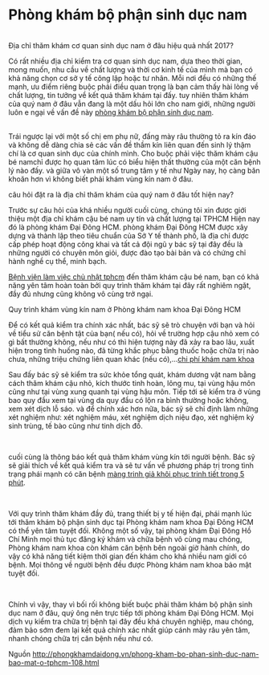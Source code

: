 <h1>Phòng khám bộ phận sinh dục nam</h1>

<p><br />
Địa chỉ thăm khám cơ quan sinh dục nam ở đâu hiệu quả nhất 2017?</p>

<p>Có rất nhiều địa chỉ kiểm tra cơ quan sinh dục nam, dựa theo thời gian, mong muốn, nhu cầu về chất lượng và thời cơ kinh tế của mình mà bạn có khả năng chọn cơ sở y tế công lập hoặc tư nhân. Mỗi nơi đều có những thế mạnh, ưu điểm riêng buộc phải điều quan trọng là bạn cảm thấy hài lòng về chất lượng, tin tưởng về kết quả thăm khám tại đấy. tuy nhiên thăm khám của quý nam ở đâu vẫn đang là một dấu hỏi lớn cho nam giới, những người luôn e ngại về vấn đề này <a href="http://phongkhamdaidong.vn/phong-kham-bo-phan-sinh-duc-nam-bao-mat-o-tphcm-108.html">phòng khám bộ phận sinh dục nam</a>.</p>

<p><br />
Trái ngược lại với một số chị em phụ nữ, đấng mày râu thường tỏ ra kín đáo và không dễ dàng chia sẻ các vấn đề thầm kín liên quan đến sinh lý thậm chí là cơ quan sinh dục của chính mình. Cho buộc phải việc thăm khám cậu bé namchỉ được họ quan tâm lúc có biểu hiện thất thường của một căn bệnh lý nào đấy. và giữa vô vàn một số trung tâm y tế như Ngày nay, họ càng băn khoăn hơn vì không biết phải khám vùng kín nam ở đâu.</p>

<p>câu hỏi đặt ra là địa chỉ thăm khám của quý nam ở đâu tốt hiện nay?</p>

<p>Trước sự câu hỏi của khá nhiều người cuối cùng, chúng tôi xin được giới thiệu một địa chỉ khám cậu bé nam uy tín và chất lượng tại TPHCM Hiện nay đó là phòng khám Đại Đông HCM. phòng khám Đại Đông HCM được xây dựng và thành lập theo tiêu chuẩn của Sở Y tế thành phố, là địa chỉ được cấp phép hoạt động công khai và tất cả đội ngũ y bác sỹ tại đây đều là những người có chuyên môn giỏi, được đào tạo bài bản và có chứng chỉ hành nghề cụ thể, minh bạch.</p>

<p><a href="http://phongkhamdaidong.vn/benh-vien-nao-lam-viec-vao-ngay-thu-7-va-chu-nhat-46.html">Bệnh viện làm việc chủ nhật tphcm</a>&nbsp;đến thăm khám cậu bé nam, bạn có khả năng yên tâm hoàn toàn bởi quy trình thăm khám tại đây rất nghiêm ngặt, đầy đủ nhưng cũng không vô cùng trở ngại.</p>

<p>Quy trình khám vùng kín nam ở Phòng khám nam khoa Đại Đông HCM</p>

<p>Để có kết quả kiểm tra chính xác nhất, bác sỹ sẽ trò chuyện với bạn và hỏi về tiểu sử căn bệnh tật của bạn( nếu có), hỏi về trường hợp cậu nhỏ xem có gì bất thường không, nếu như có thì hiện tượng này đã xảy ra bao lâu, xuất hiện trong tình huống nào, đã từng khắc phục bằng thuốc hoặc chữa trị nào chưa, những triệu chứng liên quan khác (nếu có),&hellip;<a href="http://phongkhamdaidong.vn/chi-phi-kham-chua-benh-nam-khoa-het-bao-nhieu-tien-53.html">chi phí khám nam khoa</a></p>

<p>Sau đấy bác sỹ sẽ kiểm tra sức khỏe tổng quát, khám dương vật nam bằng cách thăm khám cậu nhỏ, kích thước tinh hoàn, lông mu, tại vùng hậu môn cũng như tại vùng xung quanh tại vùng hậu môn. Tiếp tới sẽ kiểm tra ở vùng bao quy đầu xem tại vùng da quy đầu có lộn ra bình thường hoặc không, xem xét dịch lỗ sáo. và để chính xác hơn nữa, bác sỹ sẽ chỉ định làm những xét nghiệm như: xét nghiệm máu, xét nghiệm dịch niệu đạo, xét nghiệm ký sinh trùng, tế bào cũng như tinh dịch đồ.</p>

<p>&nbsp;</p>

<p>cuối cùng là thông báo kết quả thăm khám vùng kín tới người bệnh. Bác sỹ sẽ giải thích về kết quả kiểm tra và sẽ tư vấn về phương pháp trị trong tình trạng phái mạnh có căn bệnh <a href="http://phongkhamdaidong.vn/mang-trinh-gia-khoi-phuc-trinh-tiet-trong-5-phut-nhu-the-nao-74.html">màng trinh giả khôi phục trinh tiết trong 5 phút</a>.</p>

<p>&nbsp;</p>

<p>Với quy trình thăm khám đầy đủ, trang thiết bị y tế hiện đại, phái mạnh lúc tới thăm khám bộ phận sinh dục tại Phòng khám nam khoa Đại Đông HCM có thể yên tâm tuyệt đối. Không một số vậy, tại phòng khám Đại Đông Hồ Chí Minh mọi thủ tục đăng ký khám và chữa bệnh vô cùng mau chóng, Phòng khám nam khoa còn khám căn bệnh bên ngoài giờ hành chính, do vậy có khả năng tiết kiệm thời gian đến khám cho khá nhiều nam giới có bệnh. Mọi thông về người bệnh đều được Phòng khám nam khoa bảo mật tuyệt đối.</p>

<p>&nbsp;</p>

<p>Chính vì vậy, thay vì bối rối không biết buộc phải thăm khám bộ phận sinh dục nam ở đâu, quý ông nên trực tiếp tới phòng khám Đại Đông HCM. Mọi dịch vụ kiểm tra chữa trị bệnh tại đây đều khá chuyên nghiệp, mau chóng, đảm bảo sớm đem lại kết quả chính xác nhất giúp cánh mày râu yên tâm, nhanh chóng chữa trị căn bệnh nếu như có.</p>

<p>Nguồn&nbsp;<a href="http://phongkhamdaidong.vn/phong-kham-bo-phan-sinh-duc-nam-bao-mat-o-tphcm-108.html" target="_blank">http://phongkhamdaidong.vn/phong-kham-bo-phan-sinh-duc-nam-bao-mat-o-tphcm-108.html</a></p>
